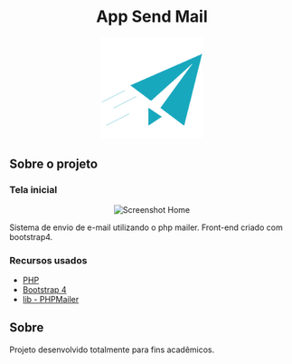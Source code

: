 <h1 align="center">App Send Mail</h1>

<p align="center">
  <a href="https://github.com/othneildrew/Best-README-Template">
    <img src="logo.png" alt="Logo App Send Mail" width="180" height="180">
  </a>
</p>

<!-- Telas -->
## Sobre o projeto
### Tela inicial
<p align="center">
    <img src="img/tela_inicial.PNG" alt="Screenshot Home">
</p>

Sistema de envio de e-mail utilizando o php mailer. Front-end criado com bootstrap4.

### Recursos usados

* [PHP](https://www.php.net/)
* [Bootstrap 4](https://getbootstrap.com/)
* [lib - PHPMailer](https://github.com/PHPMailer/PHPMailer)
## Sobre

Projeto desenvolvido totalmente para fins acadêmicos.
